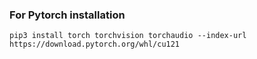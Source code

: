 ### For Pytorch installation

`pip3 install torch torchvision torchaudio --index-url https://download.pytorch.org/whl/cu121`